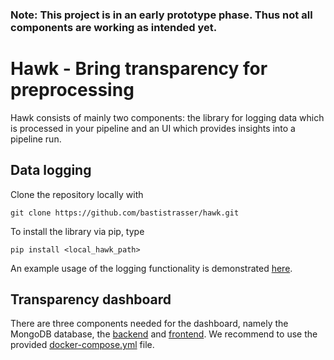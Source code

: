 ### **Note**: This project is in an early prototype phase. Thus not all components are working as intended yet.

# Hawk - Bring transparency for preprocessing
Hawk consists of mainly two components: the library for logging data which is processed in your pipeline and an UI which provides 
insights into a pipeline run.

## Data logging
Clone the repository locally with 
```
git clone https://github.com/bastistrasser/hawk.git
```

To install the library via pip, type
```
pip install <local_hawk_path>
```

An example usage of the logging functionality is demonstrated [here](./examples/data_logging.py). 

## Transparency dashboard
There are three components needed for the dashboard, namely the MongoDB database, the [backend](./server/api) and [frontend](./server/ui). We recommend to use the provided [docker-compose.yml](./docker-compose.yml) file.